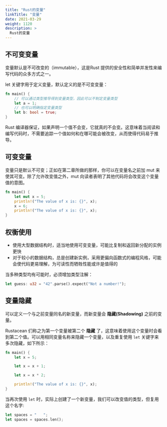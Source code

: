 ```yaml
---
title: "Rust的变量"
linkTitle: "变量"
date: 2021-03-29
weight: 1120
description: >
  Rust的变量
---
```


## 不可变变量

变量默认是不可改变的（immutable），这是Rust 提供的安全性和简单并发性来编写代码的众多方式之一。

let 关键字用于定义变量，默认定义的是不可变变量：

```rust
fn main() {
    // 可以通过类型推导得到变量类型，因此可以不制定变量类型
    let a = 1;
    // 也可以明确指定变量类型
    let b: bool = true;
}
```

Rust 编译器保证，如果声明一个值不会变，它就真的不会变。这意味着当阅读和编写代码时，不需要追踪一个值如何和在哪可能会被改变，从而使得代码易于推导。

## 可变变量

变量只是默认不可变；正如在第二章所做的那样，你可以在变量名之前加 mut 来使其可变。除了允许改变值之外，mut 向读者表明了其他代码将会改变这个变量值的意图。

```rust
fn main() {
    let mut x = 5;
    println!("The value of x is: {}", x);
    x = 6;
    println!("The value of x is: {}", x);
}
```

## 权衡使用

- 使用大型数据结构时，适当地使用可变变量，可能比复制和返回新分配的实例更快
- 对于较小的数据结构，总是创建新实例，采用更偏向函数式的编程风格，可能会使代码更易理解，为可读性而牺牲性能或许是值得的

当多种类型均有可能时，必须增加类型注解：

```rust
let guess: u32 = "42".parse().expect("Not a number!");
```

## 变量隐藏

可以定义一个与之前变量同名的新变量，而新变量会 **隐藏(Shadowing)** 之前的变量。

Rustacean 们称之为第一个变量被第二个 **隐藏** 了，这意味着使用这个变量时会看到第二个值。可以用相同变量名称来隐藏一个变量，以及重复使用 `let` 关键字来多次隐藏，如下所示：

```rust
fn main() {
    let x = 5;

    let x = x + 1;

    let x = x * 2;

    println!("The value of x is: {}", x);
}
```

当再次使用 `let` 时，实际上创建了一个新变量，我们可以改变值的类型，但复用这个名字:

```rust
let spaces = "   ";
let spaces = spaces.len();
```



